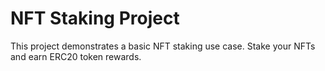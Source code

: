# NFT Staking Project

This project demonstrates a basic NFT staking use case. Stake your NFTs and earn ERC20 token rewards.
